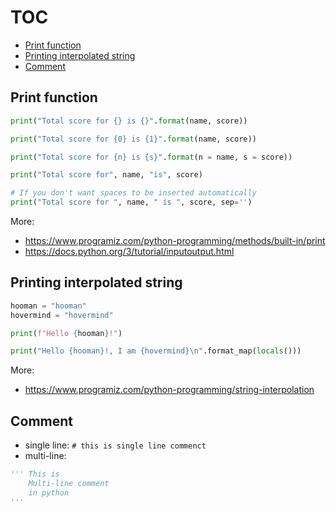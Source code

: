 # TOC
* [Print function](/printing_and_comment.md#print-function)
* [Printing interpolated string](/printing_and_comment.md#printing-interpolated-string)
* [Comment](/printing_and_comment.md#comment)

## Print function
```python
print("Total score for {} is {}".format(name, score))

print("Total score for {0} is {1}".format(name, score))

print("Total score for {n} is {s}".format(n = name, s = score))

print("Total score for", name, "is", score)

# If you don't want spaces to be inserted automatically
print("Total score for ", name, " is ", score, sep='')
```
More:
* https://www.programiz.com/python-programming/methods/built-in/print
* https://docs.python.org/3/tutorial/inputoutput.html

## Printing interpolated string
```python
hooman = "hooman"
hovermind = "hovermind"

print(f"Hello {hooman}!")

print("Hello {hooman}!, I am {hovermind}\n".format_map(locals()))
```
More:
* https://www.programiz.com/python-programming/string-interpolation

## Comment
* single line: `# this is single line commenct`
* multi-line:
```python
''' This is 
    Multi-line comment 
    in python
'''
```

